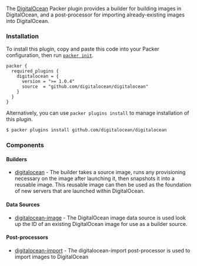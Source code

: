 The [DigitalOcean](https://www.digitalocean.com/) Packer plugin provides a builder for building images in
DigitalOcean, and a post-processor for importing already-existing images into
DigitalOcean.


### Installation

To install this plugin, copy and paste this code into your Packer configuration, then run [`packer init`](https://www.packer.io/docs/commands/init).

```hcl
packer {
  required_plugins {
    digitalocean = {
      version = ">= 1.0.4"
      source  = "github.com/digitalocean/digitalocean"
    }
  }
}
```

Alternatively, you can use `packer plugins install` to manage installation of this plugin.

```sh
$ packer plugins install github.com/digitalocean/digitalocean
```

### Components

#### Builders

- [digitalocean](/packer/integrations/digitalocean/digitalocean/latest/components/builder/digitalocean) - The builder takes a source image, runs any provisioning necessary on the image after launching it, then snapshots it into a reusable image. This reusable image can then be used as the foundation of new servers that are launched within DigitalOcean.

#### Data Sources

- [digitalocean-image](/packer/integrations/digitalocean/digitalocean/latest/components/data-source/digitalocean-image) - The DigitalOcean image data source is used look up the ID of an existing DigitalOcean image for use as a builder source.

#### Post-processors

- [digitalocean-import](/packer/integrations/digitalocean/digitalocean/latest/components/post-processor/digitalocean-import) - The digitalocean-import post-processor is used to import images to DigitalOcean
